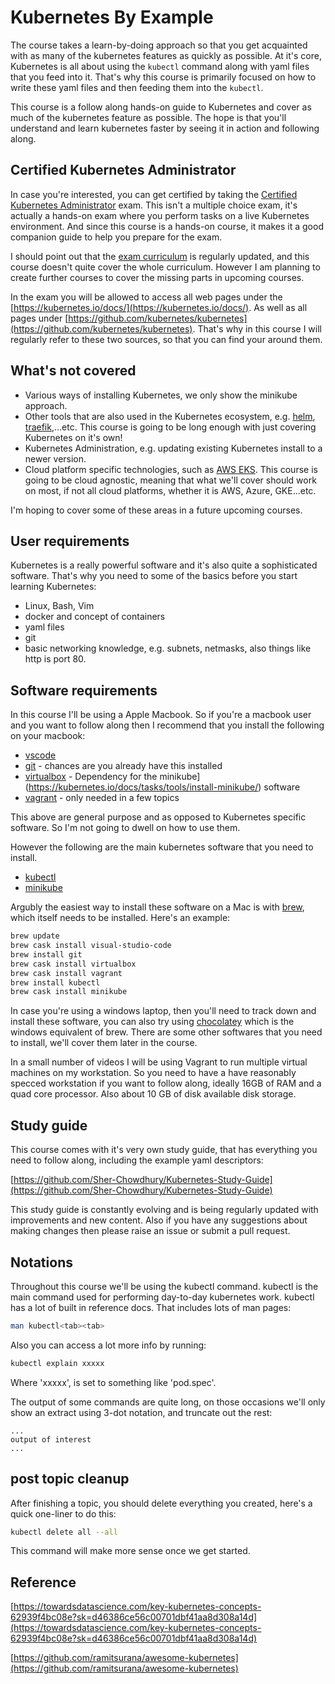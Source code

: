 # Kubernetes By Example

The course takes a learn-by-doing approach so that you get acquainted with as many of the kubernetes features as quickly as possible. At it's core, Kubernetes is all about using the  `kubectl` command along with yaml files that you feed into it. That's why this course is primarily focused on how to write these yaml files and then feeding them into the `kubectl`. 

This course is a follow along hands-on guide to Kubernetes and cover as much of the kubernetes feature as possible. The hope is that you'll understand and learn kubernetes faster by seeing it in action and following along.


## Certified Kubernetes Administrator

In case you're interested, you can get certified by taking the [Certified Kubernetes Administrator](https://www.cncf.io/certification/cka/) exam. This isn't a multiple choice exam, it's actually a hands-on exam where you perform tasks on a live Kubernetes environment. And since this course is a hands-on course, it makes it a good companion guide to help you prepare for the exam.

I should point out that the [exam curriculum](https://github.com/cncf/curriculum) is regularly updated, and this course doesn't quite cover the whole curriculum. However I am planning to create further courses to cover the missing parts in upcoming courses.

In the exam you will be allowed to access all web pages under the [https://kubernetes.io/docs/](https://kubernetes.io/docs/). As well as all pages under [https://github.com/kubernetes/kubernetes](https://github.com/kubernetes/kubernetes). That's why in this course I will regularly refer to these two sources, so that you can find your around them.

## What's not covered

- Various ways of installing Kubernetes, we only show the minikube approach.
- Other tools that are also used in the Kubernetes ecosystem, e.g. [helm](https://helm.sh/), [traefik](https://traefik.io/),...etc. This course is going to be long enough with just covering Kubernetes on it's own!
- Kubernetes Administration, e.g. updating existing Kubernetes install to a newer version. 
- Cloud platform specific technologies, such as [AWS EKS](https://aws.amazon.com/eks/). This course is going to be cloud agnostic, meaning that what we'll cover should work on most, if not all cloud platforms, whether it is AWS, Azure, GKE...etc.

I'm hoping to cover some of these areas in a future upcoming courses.


## User requirements

Kubernetes is a really powerful software and it's also quite a sophisticated software. That's why you need to some of the basics before you start learning Kubernetes:

- Linux, Bash, Vim
- docker and concept of containers
- yaml files
- git
- basic networking knowledge, e.g. subnets, netmasks, also things like http is port 80.

## Software requirements

In this course I'll be using a Apple Macbook. So if you're a macbook user and you want to follow along then I recommend that you install the following on your macbook:

- [vscode](https://code.visualstudio.com/)
- [git](https://git-scm.com/downloads) - chances are you already have this installed
- [virtualbox](https://www.virtualbox.org/wiki/Downloads) - Dependency for the minikube](https://kubernetes.io/docs/tasks/tools/install-minikube/) software 
- [vagrant](https://www.vagrantup.com/downloads.html) - only needed in a few topics

This above are general purpose and as opposed to Kubernetes specific software. So I'm not going to dwell on how to use them. 

However the following are the main kubernetes software that you need to install. 

- [kubectl](https://kubernetes.io/docs/tasks/tools/install-kubectl/)
- [minikube](https://kubernetes.io/docs/tasks/tools/install-minikube/)

Argubly the easiest way to install these software on a Mac is with [brew](https://brew.sh/), which itself needs to be installed. Here's an example:

```bash
brew update
brew cask install visual-studio-code
brew install git
brew cask install virtualbox
brew cask install vagrant
brew install kubectl
brew cask install minikube
```

In case you're using a windows laptop, then you'll need to track down and install these software, you can also try using [chocolatey](https://chocolatey.org/) which is the windows equivalent of brew. There are some other softwares that you need to install, we'll cover them later in the course.

In a small number of videos I will be using  Vagrant to run multiple virtual machines on my workstation. So you need to have a have reasonably specced workstation if you want to follow along, ideally 16GB of RAM and a quad core processor. Also about 10 GB of disk available disk storage.

## Study guide

This course comes with it's very own study guide, that has everything you need to follow along, including the example yaml descriptors:

[https://github.com/Sher-Chowdhury/Kubernetes-Study-Guide](https://github.com/Sher-Chowdhury/Kubernetes-Study-Guide)

This study guide is constantly evolving and  is being regularly updated with improvements and new content. Also if you have any suggestions about making changes then please raise an issue or submit a pull request.

## Notations

Throughout this course we'll be using the kubectl command. kubectl is the main command used for performing day-to-day kubernetes work. kubectl has a lot of built in reference docs. That includes lots of man pages:

```bash
man kubectl<tab><tab>
```

Also you can access a lot more info by running:

```bash
kubectl explain xxxxx
```

Where 'xxxxx', is set to something like 'pod.spec'.

The output of some commands are quite long, on those occasions we'll only show an extract using 3-dot notation, and truncate out the rest:

```text
...
output of interest
...
```

## post topic cleanup

After finishing a topic, you should delete everything you created, here's a quick one-liner to do this:

```bash
kubectl delete all --all
```

This command will make more sense once we get started.

## Reference

[https://towardsdatascience.com/key-kubernetes-concepts-62939f4bc08e?sk=d46386ce56c00701dbf41aa8d308a14d](https://towardsdatascience.com/key-kubernetes-concepts-62939f4bc08e?sk=d46386ce56c00701dbf41aa8d308a14d)

[https://github.com/ramitsurana/awesome-kubernetes](https://github.com/ramitsurana/awesome-kubernetes)